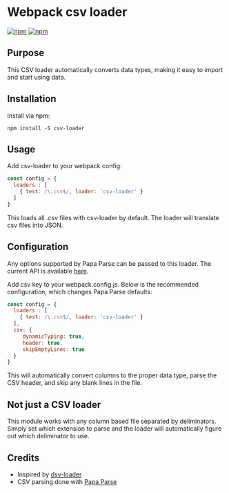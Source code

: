 # Webpack csv loader

[![npm][npm-v]][npm-url]
[![npm][npm-d]][npm-url]


## Purpose
This CSV loader automatically converts data types, making it easy to import and start using data.

## Installation

Install via npm:

```
npm install -S csv-loader
```

## Usage

Add csv-loader to your webpack config:

``` javascript
const config = {
  loaders : [
    { test: /\.csv$/, loader: 'csv-loader' }
  ]
}
```

This loads all .csv files with csv-loader by default. The loader will translate csv files into JSON.

## Configuration

Any options supported by Papa Parse can be passed to this loader. The current API is available
[here](http://papaparse.com/docs#config).

Add csv key to your webpack.config.js. Below is the recommended configuration, which changes Papa Parse defaults:

``` javascript
const config = {
  loaders : [
    { test: /\.csv$/, loader: 'csv-loader' }
  ],
  csv: {
     dynamicTyping: true,
     header: true,
     skipEmptyLines: true
  }
}
```

This will automatically convert columns to the proper data type, parse the CSV header, and skip any blank lines in the file.

## Not just a CSV loader
This module works with any column based file separated by deliminators. Simply set which extension to parse and the
loader will automatically figure out which deliminator to use.

## Credits

* Inspired by [dsv-loader](https://github.com/wbkd/dsv-loader)
* CSV parsing done with [Papa Parse](http://papaparse.com/)

[npm-v]: https://img.shields.io/npm/v/csv-loader.svg
[npm-d]: https://img.shields.io/npm/dt/csv-loader.svg
[npm-url]: https://npmjs.com/package/csv-loader
